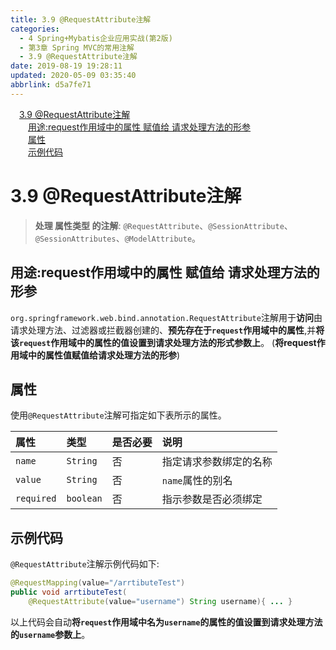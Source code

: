 ```yaml
---
title: 3.9 @RequestAttribute注解
categories: 
  - 4 Spring+Mybatis企业应用实战(第2版)
  - 第3章 Spring MVC的常用注解
  - 3.9 @RequestAttribute注解
date: 2019-08-19 19:28:11
updated: 2020-05-09 03:35:40
abbrlink: d5a7fe71
---
```

<div id='my_toc'><a href="/JavaReadingNotes/d5a7fe71/#3-9-RequestAttribute注解" class="header_1">3.9 @RequestAttribute注解</a>&nbsp;<br><a href="/JavaReadingNotes/d5a7fe71/#用途-request作用域中的属性-赋值给-请求处理方法的形参" class="header_2">用途:request作用域中的属性 赋值给 请求处理方法的形参</a>&nbsp;<br><a href="/JavaReadingNotes/d5a7fe71/#属性" class="header_2">属性</a>&nbsp;<br><a href="/JavaReadingNotes/d5a7fe71/#示例代码" class="header_2">示例代码</a>&nbsp;<br></div>
<style>.header_1{margin-left: 1em;}.header_2{margin-left: 2em;}.header_3{margin-left: 3em;}.header_4{margin-left: 4em;}.header_5{margin-left: 5em;}.header_6{margin-left: 6em;}</style>
<!--more-->
<script>if (navigator.platform.search('arm')==-1){document.getElementById('my_toc').style.display = 'none';}var e,p = document.getElementsByTagName('p');while (p.length>0) {e = p[0];e.parentElement.removeChild(e);}</script>

<!--end-->
<!--SSTStart-->
# 3.9 @RequestAttribute注解
> **处理 属性类型 的注解**:
> `@RequestAttribute`、`@SessionAttribute`、`@SessionAttributes`、`@ModelAttribute`。

## 用途:request作用域中的属性 赋值给 请求处理方法的形参
`org.springframework.web.bind.annotation.RequestAttribute`注解用于**访问**由请求处理方法、过滤器或拦截器创建的、**预先存在于`request`作用域中的属性**,并**将该`request`作用域中的属性的值设置到请求处理方法的形式参数上**。
(**将request作用域中的属性值赋值给请求处理方法的形参**)

## 属性
使用`@RequestAttribute`注解可指定如下表所示的属性。

|属性|类型|是否必要|说明|
|:---|:---|:---|:---|
|`name`|`String`|否|指定请求参数绑定的名称|
|`value`|`String`|否|`name`属性的别名|
|`required`|`boolean`|否|指示参数是否必须绑定|

## 示例代码
`@RequestAttribute`注解示例代码如下:
```java
@RequestMapping(value="/arrtibuteTest")
public void arrtibuteTest(
    @RequestAttribute(value="username") String username){ ... }
```
以上代码会自动**将`request`作用域中名为`username`的属性的值设置到请求处理方法的`username`参数上**。
